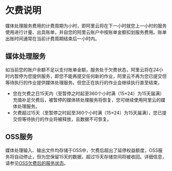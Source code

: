 # 欠费说明

媒体处理服务费用的计费周期为小时，即阿里云将在下一小时就您上一小时的服务使用进行计量、出具账单，并自您的阿里云账户中按账单金额扣划服务费用。账单出账时间通常在当前计费周期结束后一小时内。

## 媒体处理服务

如当前您的账户余额不足以支付账单金额，服务处于欠费状态，阿里云将在24小时内暂停为您提供服务，即您不能再提交任何新的作业，阿里云不再为您已提交但等待执行的作业提供媒体处理服务。但您正在执行的作业会继续执行直至结束。

-   您在欠费之日15天内（至暂停之时起至360个小时满（15×24）为15天届满）充值补足欠费后，被暂停的媒体转处理服务将恢复，您可继续使用阿里云的媒体处理服务。
-   欠费超过15天（至暂停之时起至360个小时满（15×24）为15天届满），您已提交但等待执行的作业将被释放，且数据不可恢复。

## OSS服务

媒体处理输入、输出文件均存储于OSS中，欠费后超出了延停权益额度，OSS服务将自动停止，但为您保留15天的数据，超过15天存储空间将被收回。详细信息，请参见[OSS欠费后的服务状态](/cn.zh-CN/计量计费/欠费后的服务状态.md)。

